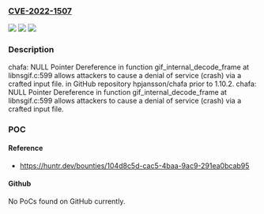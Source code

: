 ### [CVE-2022-1507](https://cve.mitre.org/cgi-bin/cvename.cgi?name=CVE-2022-1507)
![](https://img.shields.io/static/v1?label=Product&message=hpjansson%2Fchafa&color=blue)
![](https://img.shields.io/static/v1?label=Version&message=n%2Fa&color=blue)
![](https://img.shields.io/static/v1?label=Vulnerability&message=CWE-476%20NULL%20Pointer%20Dereference&color=brighgreen)

### Description

chafa: NULL Pointer Dereference in function gif_internal_decode_frame at libnsgif.c:599 allows attackers to cause a denial of service (crash) via a crafted input file. in GitHub repository hpjansson/chafa prior to 1.10.2. chafa: NULL Pointer Dereference in function gif_internal_decode_frame at libnsgif.c:599 allows attackers to cause a denial of service (crash) via a crafted input file.

### POC

#### Reference
- https://huntr.dev/bounties/104d8c5d-cac5-4baa-9ac9-291ea0bcab95

#### Github
No PoCs found on GitHub currently.

